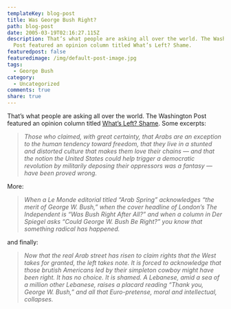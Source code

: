 ```yaml
---
templateKey: blog-post
title: Was George Bush Right?
path: blog-post
date: 2005-03-19T02:16:27.115Z
description: That’s what people are asking all over the world. The Washington
  Post featured an opinion column titled What’s Left? Shame.
featuredpost: false
featuredimage: /img/default-post-image.jpg
tags:
  - George Bush
category:
  - Uncategorized
comments: true
share: true
---
```

<!--StartFragment-->

That’s what people are asking all over the world. The Washington Post featured an opinion column titled [What’s Left? Shame](http://www.washingtonpost.com/wp-dyn/articles/A45508-2005Mar17.html). Some excerpts:



> *Those who claimed, with great certainty, that Arabs are an exception to the human tendency toward freedom, that they live in a stunted and distorted culture that makes them love their chains — and that the notion the United States could help trigger a democratic revolution by militarily deposing their oppressors was a fantasy — have been proved wrong.*



More:

> *When a Le Monde editorial titled “Arab Spring” acknowledges “the merit of George W. Bush,” when the cover headline of London’s The Independent is “Was Bush Right After All?” and when a column in Der Spiegel asks “Could George W. Bush Be Right?” you know that something radical has happened.*

and finally:

> *Now that the real Arab street has risen to claim rights that the West takes for granted, the left takes note. It is forced to acknowledge that those brutish Americans led by their simpleton cowboy might have been right. It has no choice. It is shamed. A Lebanese, amid a sea of a million other Lebanese, raises a placard reading “Thank you, George W. Bush,” and all that Euro-pretense, moral and intellectual, collapses.*

<!--EndFragment-->